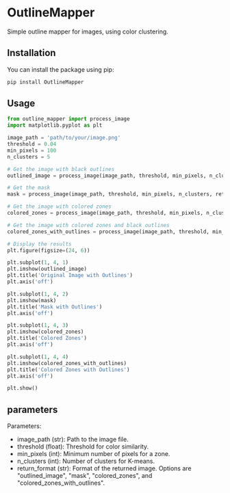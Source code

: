 # OutlineMapper

Simple outline mapper for images, using color clustering.

## Installation

You can install the package using pip:

```bash
pip install OutlineMapper
```

## Usage

```python
from outline_mapper import process_image
import matplotlib.pyplot as plt

image_path = 'path/to/your/image.png'
threshold = 0.04
min_pixels = 100
n_clusters = 5

# Get the image with black outlines
outlined_image = process_image(image_path, threshold, min_pixels, n_clusters, return_format="outlined_image")

# Get the mask
mask = process_image(image_path, threshold, min_pixels, n_clusters, return_format="mask")

# Get the image with colored zones
colored_zones = process_image(image_path, threshold, min_pixels, n_clusters, return_format="colored_zones")

# Get the image with colored zones and black outlines
colored_zones_with_outlines = process_image(image_path, threshold, min_pixels, n_clusters, return_format="colored_zones_with_outlines")

# Display the results
plt.figure(figsize=(24, 6))

plt.subplot(1, 4, 1)
plt.imshow(outlined_image)
plt.title('Original Image with Outlines')
plt.axis('off')

plt.subplot(1, 4, 2)
plt.imshow(mask)
plt.title('Mask with Outlines')
plt.axis('off')

plt.subplot(1, 4, 3)
plt.imshow(colored_zones)
plt.title('Colored Zones')
plt.axis('off')

plt.subplot(1, 4, 4)
plt.imshow(colored_zones_with_outlines)
plt.title('Colored Zones with Outlines')
plt.axis('off')

plt.show()
```

## parameters

Parameters:

 - image_path (str): Path to the image file.
 - threshold (float): Threshold for color similarity.
 - min_pixels (int): Minimum number of pixels for a zone.
 - n_clusters (int): Number of clusters for K-means.
 - return_format (str): Format of the returned image. Options are "outlined_image", "mask", "colored_zones", and "colored_zones_with_outlines".